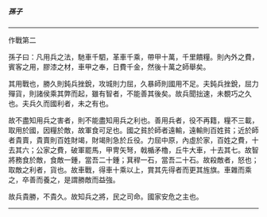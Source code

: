 

##### 孫子

* * *

作戰第二

孫子曰：凡用兵之法，馳車千駟，革車千乘，帶甲十萬，千里饋糧。則內外之費，賓客之用，膠漆之材，車甲之奉，日費千金，然後十萬之師舉矣。

其用戰也，勝久則鈍兵挫銳，攻城則力屈，久暴師則國用不足。夫鈍兵挫銳，屈力殫貨，則諸侯乘其弊而起，雖有智者，不能善其後矣。故兵聞拙速，未覩巧之久也。夫兵久而國利者，未之有也。

故不盡知用兵之害者，則不能盡知用兵之利也。善用兵者，役不再籍，糧不三載，取用於國，因糧於敵，故軍食可足也。國之貧於師者遠輸，遠輸則百姓貧；近於師者貴賣，貴賣則百姓財竭，財竭則急於丘役。力屈中原，內虛於家，百姓之費，十去其六；公家之費，破軍罷馬，甲冑矢弩，戟楯矛櫓，丘牛大車，十去其七。故智將務食於敵，食敵一鍾，當吾二十鍾；萁稈一石，當吾二十石。故殺敵者，怒也；取敵之利者，貨也。故車戰，得車十乘以上，賞其先得者而更其旌旗。車雜而乘之，卒善而養之，是謂勝敵而益強。

故兵貴勝，不貴久。故知兵之將，民之司命。國家安危之主也。

* * *

